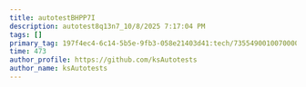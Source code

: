 ```yaml
---
title: autotestBHPP7I
description: autotest8q13n7_10/8/2025 7:17:04 PM
tags: []
primary_tag: 197f4ec4-6c14-5b5e-9fb3-058e21403d41:tech/73554900100700000996/67838200100800006287
time: 473
author_profile: https://github.com/ksAutotests
author_name: ksAutotests
---
```

